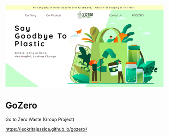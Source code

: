 ![](Screenshot%20from%202021-03-29%2012-54-25.png)
# GoZero
Go to Zero Waste (Group Project)

https://leokritajessica.github.io/gozero/
